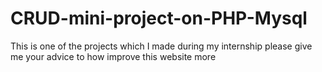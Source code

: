 # CRUD-mini-project-on-PHP-Mysql
This is one of the projects which I made during my internship please give me your advice to how improve this website more

